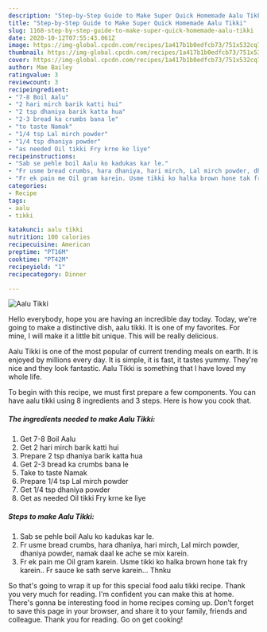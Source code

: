 ```yaml
---
description: "Step-by-Step Guide to Make Super Quick Homemade Aalu Tikki"
title: "Step-by-Step Guide to Make Super Quick Homemade Aalu Tikki"
slug: 1168-step-by-step-guide-to-make-super-quick-homemade-aalu-tikki
date: 2020-10-12T07:55:43.061Z
image: https://img-global.cpcdn.com/recipes/1a417b1b0edfcb73/751x532cq70/aalu-tikki-recipe-main-photo.jpg
thumbnail: https://img-global.cpcdn.com/recipes/1a417b1b0edfcb73/751x532cq70/aalu-tikki-recipe-main-photo.jpg
cover: https://img-global.cpcdn.com/recipes/1a417b1b0edfcb73/751x532cq70/aalu-tikki-recipe-main-photo.jpg
author: Mae Bailey
ratingvalue: 3
reviewcount: 3
recipeingredient:
- "7-8 Boil Aalu"
- "2 hari mirch barik katti hui"
- "2 tsp dhaniya barik katta hua"
- "2-3 bread ka crumbs bana le"
- "to taste Namak"
- "1/4 tsp Lal mirch powder"
- "1/4 tsp dhaniya powder"
- "as needed Oil tikki Fry krne ke liye"
recipeinstructions:
- "Sab se pehle boil Aalu ko kadukas kar le."
- "Fr usme bread crumbs, hara dhaniya, hari mirch, Lal mirch powder, dhaniya powder, namak daal ke ache se mix karein."
- "Fr ek pain me Oil gram karein. Usme tikki ko halka brown hone tak fry karein.. Fr sauce ke sath serve karein... Thnku"
categories:
- Recipe
tags:
- aalu
- tikki

katakunci: aalu tikki 
nutrition: 100 calories
recipecuisine: American
preptime: "PT16M"
cooktime: "PT42M"
recipeyield: "1"
recipecategory: Dinner

---
```



![Aalu Tikki](https://img-global.cpcdn.com/recipes/1a417b1b0edfcb73/751x532cq70/aalu-tikki-recipe-main-photo.jpg)

Hello everybody, hope you are having an incredible day today. Today, we're going to make a distinctive dish, aalu tikki. It is one of my favorites. For mine, I will make it a little bit unique. This will be really delicious.

Aalu Tikki is one of the most popular of current trending meals on earth. It is enjoyed by millions every day. It is simple, it is fast, it tastes yummy. They're nice and they look fantastic. Aalu Tikki is something that I have loved my whole life.




To begin with this recipe, we must first prepare a few components. You can have aalu tikki using 8 ingredients and 3 steps. Here is how you cook that.

<!--inarticleads1-->

##### The ingredients needed to make Aalu Tikki:

1. Get 7-8 Boil Aalu
1. Get 2 hari mirch barik katti hui
1. Prepare 2 tsp dhaniya barik katta hua
1. Get 2-3 bread ka crumbs bana le
1. Take to taste Namak
1. Prepare 1/4 tsp Lal mirch powder
1. Get 1/4 tsp dhaniya powder
1. Get as needed Oil tikki Fry krne ke liye




<!--inarticleads2-->

##### Steps to make Aalu Tikki:

1. Sab se pehle boil Aalu ko kadukas kar le.
1. Fr usme bread crumbs, hara dhaniya, hari mirch, Lal mirch powder, dhaniya powder, namak daal ke ache se mix karein.
1. Fr ek pain me Oil gram karein. Usme tikki ko halka brown hone tak fry karein.. Fr sauce ke sath serve karein... Thnku




So that's going to wrap it up for this special food aalu tikki recipe. Thank you very much for reading. I'm confident you can make this at home. There's gonna be interesting food in home recipes coming up. Don't forget to save this page in your browser, and share it to your family, friends and colleague. Thank you for reading. Go on get cooking!
